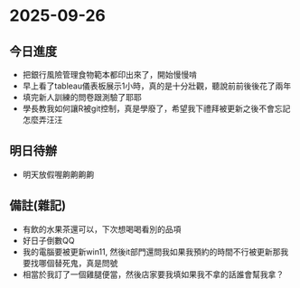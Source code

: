 # 2025-09-26

## 今日進度 
- 把銀行風險管理食物範本都印出來了，開始慢慢啃
- 早上看了tableau儀表板展示1小時，真的是十分壯觀，聽說前前後後花了兩年
- 填完新人訓練的問卷跟測驗了耶耶
- 學長教我如何讓R被git控制，真是學廢了，希望我下禮拜被更新之後不會忘記怎麼弄汪汪

## 明日待辦
- 明天放假喔齁齁齁齁

## 備註(雜記)
- 有飲的水果茶還可以，下次想喝喝看別的品項
- 好日子倒數QQ
- 我的電腦要被更新win11, 然後it部門還問我如果我預約的時間不行被更新那我要找哪個替死鬼，真是問號
- 相當於我訂了一個雞腿便當，然後店家要我填如果我不拿的話誰會幫我拿？
